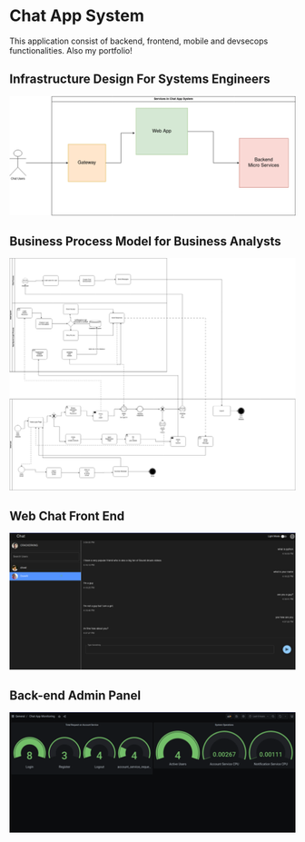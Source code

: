 # Chat App System
This application consist of backend, frontend, mobile and devsecops functionalities. Also my portfolio!



## **Infrastructure Design** For Systems Engineers

![Design](https://github.com/cyril-pierro/chat_app_system/blob/main/resources/workflow.png)



## Business Process Model for Business Analysts

![Business Process](https://github.com/cyril-pierro/chat_app_system/blob/main/resources/BPMN.jpg)



## Web Chat Front End

![Front End](https://github.com/cyril-pierro/chat_app_system/blob/main/resources/frontend_view.png)



## Back-end Admin Panel

![Admin Panel](https://github.com/cyril-pierro/chat_app_system/blob/main/resources/admin_panel.png)
